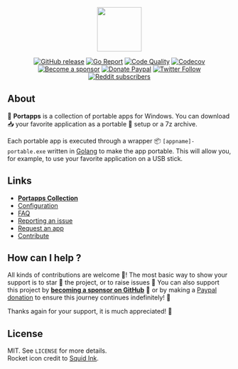 <p align="center"><a href="https://portapps.io/" target="_blank"><img width="100" src="https://github.com/portapps/portapps/blob/master/res/portapps.png"></a></p>

<p align="center">
  <a href="https://github.com/portapps/portapps/releases/latest"><img src="https://img.shields.io/github/release/portapps/portapps.svg?style=flat-square" alt="GitHub release"></a>
  <a href="https://goreportcard.com/report/github.com/portapps/portapps"><img src="https://goreportcard.com/badge/github.com/portapps/portapps?style=flat-square" alt="Go Report"></a>
  <a href="https://app.codacy.com/gh/portapps/portapps"><img src="https://img.shields.io/codacy/grade/01eb6a7ceb8e46e8ab90d2d74ecdad01.svg?style=flat-square" alt="Code Quality"></a>
  <a href="https://codecov.io/gh/portapps/portapps"><img src="https://img.shields.io/codecov/c/github/portapps/portapps?logo=codecov&style=flat-square" alt="Codecov"></a>
  <br /><a href="https://github.com/sponsors/crazy-max"><img src="https://img.shields.io/badge/sponsor-crazy--max-181717.svg?logo=github&style=flat-square" alt="Become a sponsor"></a>
  <a href="https://www.paypal.me/crazyws"><img src="https://img.shields.io/badge/donate-paypal-00457c.svg?logo=paypal&style=flat-square" alt="Donate Paypal"></a>
  <a href="https://twitter.com/portapps"><img src="https://img.shields.io/twitter/follow/portapps.svg?color=1da1f2&style=flat-square" alt="Twitter Follow"></a>
  <a href="https://www.reddit.com/r/Portapps"><img src="https://img.shields.io/badge/dynamic/json.svg?label=r/Portapps%20subscribers&color=red&style=flat-square&query=$.data.subscribers&url=https://www.reddit.com/r/Portapps/about.json" alt="Reddit subscribers"></a>
</p>

## About

🚀 **Portapps** is a collection of portable apps for Windows. You can download :inbox_tray: your favorite application as a portable :rocket: setup or a 7z archive.

Each portable app is executed through a wrapper :package: `[appname]-portable.exe` written in [Golang](https://golang.org/) to make the app portable. This will allow you, for example, to use your favorite application on a USB stick.

## Links

* [**Portapps Collection**](https://portapps.io/apps/)
* [Configuration](https://portapps.io/doc/configuration/)
* [FAQ](https://portapps.io/doc/faq/)
* [Reporting an issue](https://portapps.io/doc/reporting-issue/)
* [Request an app](https://portapps.io/doc/request-app/)
* [Contribute](https://portapps.io/doc/contribute/)

## How can I help ?

All kinds of contributions are welcome :raised_hands:! The most basic way to show your support is to star :star2: the project, or to raise issues :speech_balloon: You can also support this project by [**becoming a sponsor on GitHub**](https://github.com/sponsors/crazy-max) :clap: or by making a [Paypal donation](https://www.paypal.me/crazyws) to ensure this journey continues indefinitely! :rocket:

Thanks again for your support, it is much appreciated! :pray:

## License

MIT. See `LICENSE` for more details.<br />
Rocket icon credit to [Squid Ink](http://thesquid.ink).

